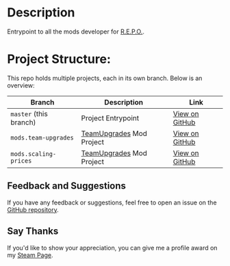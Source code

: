 # Description
Entrypoint to all the mods developer for [R.E.P.O.](https://store.steampowered.com/app/3241660).

# Project Structure:
This repo holds multiple projects, each in its own branch. Below is an overview:

| Branch                     | Description                                                                              | Link                                                                                |
|--------------------------- | ---------------------------------------------------------------------------------------- | ----------------------------------------------------------------------------------- |
| `master` (this branch)     | Project Entrypoint                                                                       | [View on GitHub](https://github.com/EvilCheetah/repo.mods)                          |
| `mods.team-upgrades`       | [TeamUpgrades](https://thunderstore.io/c/repo/p/EvilCheetah/TeamUpgrades/) Mod Project   | [View on GitHub](https://github.com/EvilCheetah/repo.mods/tree/mods.team-upgrades)  |
| `mods.scaling-prices`      | [TeamUpgrades](https://thunderstore.io/c/repo/p/EvilCheetah/ScalingPrices/) Mod Project  | [View on GitHub](https://github.com/EvilCheetah/repo.mods/tree/mods.scaling-prices) |


## Feedback and Suggestions
If you have any feedback or suggestions, feel free to open an issue on the [GitHub repository](https://github.com/EvilCheetah/repo.mods).

## Say Thanks
If you'd like to show your appreciation, you can give me a profile award on my [Steam Page](https://steamcommunity.com/id/EvilCheetah/).
